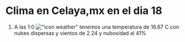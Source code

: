 # Clima en Celaya,mx en el dia 18

1. A las 1:0 !["icon weather"](http://openweathermap.org/img/w/03n.png) tenemos una temperatura de 16.67 C con nubes dispersas y  vientos de 2.24 y nubosidad al 41%
